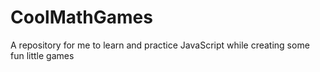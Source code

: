 # CoolMathGames
A repository for me to learn and practice JavaScript while creating some fun little games
